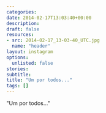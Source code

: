 ```yaml
---
categories:
date: 2014-02-17T13:03:40+00:00
description:
draft: false
resources:
- src: 2014-02-17_13-03-40_UTC.jpg
  name: "header"
layout: instagram
options:
  unlisted: false
stories:
subtitle:
title: "Um por todos..."
tags: []
---
```


"Um por todos..."
